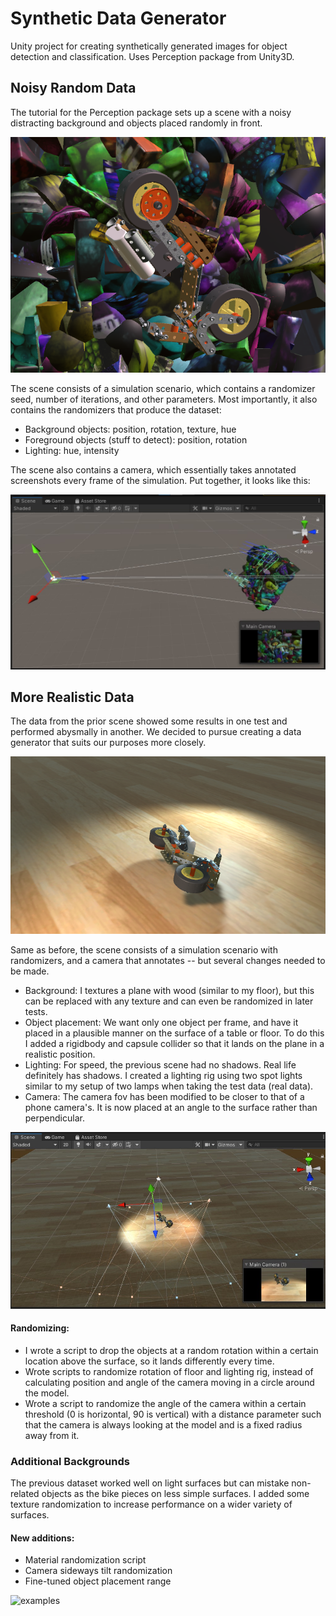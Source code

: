 # Synthetic Data Generator
 Unity project for creating synthetically generated images for object detection and classification. Uses Perception package from Unity3D.
 
 ## Noisy Random Data
 The tutorial for the Perception package sets up a scene with a noisy distracting background and objects placed randomly in front. 
 
 ![noisy data](https://github.com/exiaohuaz/SamplePerception/blob/main/Images/rgb_30.png?raw=true)
 
 The scene consists of a simulation scenario, which contains a randomizer seed, number of iterations, and other parameters. Most importantly, it also contains the randomizers that produce the dataset:
 - Background objects: position, rotation, texture, hue
 - Foreground objects (stuff to detect): position, rotation
 - Lighting: hue, intensity
 
 The scene also contains a camera, which essentially takes annotated screenshots every frame of the simulation. 
 Put together, it looks like this:
 
 ![noisy scene](https://github.com/exiaohuaz/SamplePerception/blob/main/Images/Screenshot%202021-07-28%20233932.jpg?raw=true)
 
 
 ## More Realistic Data
 The data from the prior scene showed some results in one test and performed abysmally in another. We decided to pursue creating a data generator that suits our purposes more closely. 
 
 ![realistic data](https://github.com/exiaohuaz/SamplePerception/blob/main/Images/rgb_481.png?raw=true)
 
 Same as before, the scene consists of a simulation scenario with randomizers, and a camera that annotates -- but several changes needed to be made.
 - Background: I textures a plane with wood (similar to my floor), but this can be replaced with any texture and can even be randomized in later tests.
 - Object placement: We want only one object per frame, and have it placed in a plausible manner on the surface of a table or floor. To do this I added a rigidbody and capsule collider so that it lands on the plane in a realistic position.
 - Lighting: For speed, the previous scene had no shadows. Real life definitely has shadows. I created a lighting rig using two spot lights similar to my setup of two lamps when taking the test data (real data). 
 - Camera: The camera fov has been modified to be closer to that of a phone camera's. It is now placed at an angle to the surface rather than perpendicular.
 
 ![realistic scene](https://github.com/exiaohuaz/SamplePerception/blob/main/Images/Screenshot%202021-07-28%20235616.jpg?raw=true)
 
 #### Randomizing:
 - I wrote a script to drop the objects at a random rotation within a certain location above the surface, so it lands differently every time.
 - Wrote scripts to randomize rotation of floor and lighting rig, instead of calculating position and angle of the camera moving in a circle around the model.
 - Wrote a script to randomize the angle of the camera within a certain threshold (0 is horizontal, 90 is vertical) with a distance parameter such that the camera is always looking at the model and is a fixed radius away from it.

### Additional Backgrounds

The previous dataset worked well on light surfaces but can mistake non-related objects as the bike pieces on less simple surfaces. I added some texture randomization to increase performance on a wider variety of surfaces. 

#### New additions:
- Material randomization script 
- Camera sideways tilt randomization
- Fine-tuned object placement range 

![examples](https://user-images.githubusercontent.com/64718742/128588879-76982127-d6b7-4562-8bdb-bec7c7c7156b.png)


